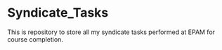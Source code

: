 # Syndicate_Tasks
This is repository to store all my syndicate tasks performed at EPAM for course completion.
